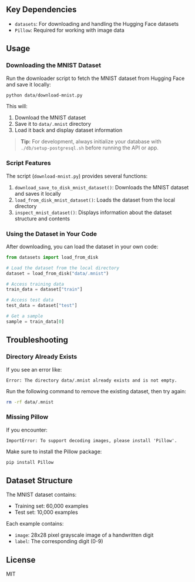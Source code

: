 ## Key Dependencies

- `datasets`: For downloading and handling the Hugging Face datasets
- `Pillow`: Required for working with image data

## Usage

### Downloading the MNIST Dataset

Run the downloader script to fetch the MNIST dataset from Hugging Face and save it locally:

```bash
python data/download-mnist.py
```

This will:
1. Download the MNIST dataset
2. Save it to `data/.mnist` directory
3. Load it back and display dataset information

> **Tip:** For development, always initialize your database with `./db/setup-postgresql.sh` before running the API or app.

### Script Features

The script (`download-mnist.py`) provides several functions:

1. `download_save_to_disk_mnist_dataset()`: Downloads the MNIST dataset and saves it locally
2. `load_from_disk_mnist_dataset()`: Loads the dataset from the local directory
3. `inspect_mnist_dataset()`: Displays information about the dataset structure and contents

### Using the Dataset in Your Code

After downloading, you can load the dataset in your own code:

```python
from datasets import load_from_disk

# Load the dataset from the local directory
dataset = load_from_disk("data/.mnist")

# Access training data
train_data = dataset["train"]

# Access test data
test_data = dataset["test"]

# Get a sample
sample = train_data[0]
```

## Troubleshooting

### Directory Already Exists

If you see an error like:
```
Error: The directory data/.mnist already exists and is not empty.
```

Run the following command to remove the existing dataset, then try again:
```bash
rm -rf data/.mnist
```

### Missing Pillow

If you encounter:
```
ImportError: To support decoding images, please install 'Pillow'.
```

Make sure to install the Pillow package:
```bash
pip install Pillow
```

## Dataset Structure

The MNIST dataset contains:
- Training set: 60,000 examples
- Test set: 10,000 examples

Each example contains:
- `image`: 28x28 pixel grayscale image of a handwritten digit
- `label`: The corresponding digit (0-9)

## License

MIT
